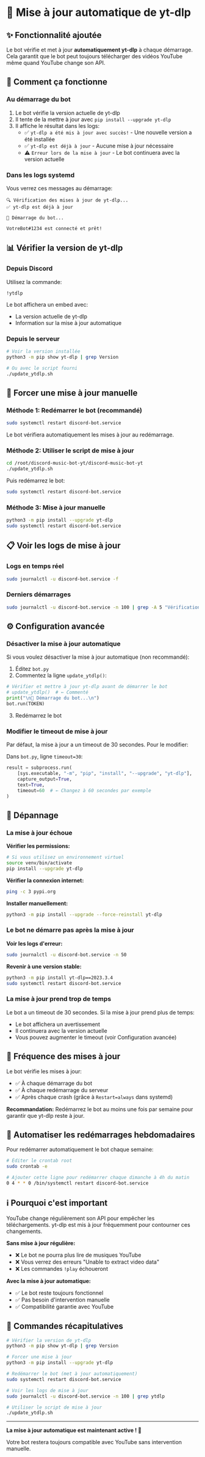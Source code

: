 # 🔄 Mise à jour automatique de yt-dlp

## ✨ Fonctionnalité ajoutée

Le bot vérifie et met à jour **automatiquement yt-dlp** à chaque démarrage. Cela garantit que le bot peut toujours télécharger des vidéos YouTube même quand YouTube change son API.

## 🚀 Comment ça fonctionne

### Au démarrage du bot

1. Le bot vérifie la version actuelle de yt-dlp
2. Il tente de la mettre à jour avec `pip install --upgrade yt-dlp`
3. Il affiche le résultat dans les logs:
   - ✅ `yt-dlp a été mis à jour avec succès!` - Une nouvelle version a été installée
   - ✅ `yt-dlp est déjà à jour` - Aucune mise à jour nécessaire
   - ⚠️ `Erreur lors de la mise à jour` - Le bot continuera avec la version actuelle

### Dans les logs systemd

Vous verrez ces messages au démarrage:

```
🔍 Vérification des mises à jour de yt-dlp...
✅ yt-dlp est déjà à jour

🚀 Démarrage du bot...

VotreBot#1234 est connecté et prêt!
```

## 📊 Vérifier la version de yt-dlp

### Depuis Discord

Utilisez la commande:
```
!ytdlp
```

Le bot affichera un embed avec:
- La version actuelle de yt-dlp
- Information sur la mise à jour automatique

### Depuis le serveur

```bash
# Voir la version installée
python3 -m pip show yt-dlp | grep Version

# Ou avec le script fourni
./update_ytdlp.sh
```

## 🔧 Forcer une mise à jour manuelle

### Méthode 1: Redémarrer le bot (recommandé)

```bash
sudo systemctl restart discord-bot.service
```

Le bot vérifiera automatiquement les mises à jour au redémarrage.

### Méthode 2: Utiliser le script de mise à jour

```bash
cd /root/discord-music-bot-yt/discord-music-bot-yt
./update_ytdlp.sh
```

Puis redémarrez le bot:
```bash
sudo systemctl restart discord-bot.service
```

### Méthode 3: Mise à jour manuelle

```bash
python3 -m pip install --upgrade yt-dlp
sudo systemctl restart discord-bot.service
```

## 📋 Voir les logs de mise à jour

### Logs en temps réel

```bash
sudo journalctl -u discord-bot.service -f
```

### Derniers démarrages

```bash
sudo journalctl -u discord-bot.service -n 100 | grep -A 5 "Vérification des mises à jour"
```

## ⚙️ Configuration avancée

### Désactiver la mise à jour automatique

Si vous voulez désactiver la mise à jour automatique (non recommandé):

1. Éditez `bot.py`
2. Commentez la ligne `update_ytdlp()`:

```python
# Vérifier et mettre à jour yt-dlp avant de démarrer le bot
# update_ytdlp()  # ← Commenté
print("\n🚀 Démarrage du bot...\n")
bot.run(TOKEN)
```

3. Redémarrez le bot

### Modifier le timeout de mise à jour

Par défaut, la mise à jour a un timeout de 30 secondes. Pour le modifier:

Dans `bot.py`, ligne `timeout=30`:

```python
result = subprocess.run(
    [sys.executable, "-m", "pip", "install", "--upgrade", "yt-dlp"],
    capture_output=True,
    text=True,
    timeout=60  # ← Changez à 60 secondes par exemple
)
```

## 🐛 Dépannage

### La mise à jour échoue

**Vérifier les permissions:**
```bash
# Si vous utilisez un environnement virtuel
source venv/bin/activate
pip install --upgrade yt-dlp
```

**Vérifier la connexion internet:**
```bash
ping -c 3 pypi.org
```

**Installer manuellement:**
```bash
python3 -m pip install --upgrade --force-reinstall yt-dlp
```

### Le bot ne démarre pas après la mise à jour

**Voir les logs d'erreur:**
```bash
sudo journalctl -u discord-bot.service -n 50
```

**Revenir à une version stable:**
```bash
python3 -m pip install yt-dlp==2023.3.4
sudo systemctl restart discord-bot.service
```

### La mise à jour prend trop de temps

Le bot a un timeout de 30 secondes. Si la mise à jour prend plus de temps:
- Le bot affichera un avertissement
- Il continuera avec la version actuelle
- Vous pouvez augmenter le timeout (voir Configuration avancée)

## 📅 Fréquence des mises à jour

Le bot vérifie les mises à jour:
- ✅ À chaque démarrage du bot
- ✅ À chaque redémarrage du serveur
- ✅ Après chaque crash (grâce à `Restart=always` dans systemd)

**Recommandation:** Redémarrez le bot au moins une fois par semaine pour garantir que yt-dlp reste à jour.

## 🔄 Automatiser les redémarrages hebdomadaires

Pour redémarrer automatiquement le bot chaque semaine:

```bash
# Éditer le crontab root
sudo crontab -e

# Ajouter cette ligne pour redémarrer chaque dimanche à 4h du matin
0 4 * * 0 /bin/systemctl restart discord-bot.service
```

## ℹ️ Pourquoi c'est important

YouTube change régulièrement son API pour empêcher les téléchargements. yt-dlp est mis à jour fréquemment pour contourner ces changements.

**Sans mise à jour régulière:**
- ❌ Le bot ne pourra plus lire de musiques YouTube
- ❌ Vous verrez des erreurs "Unable to extract video data"
- ❌ Les commandes `!play` échoueront

**Avec la mise à jour automatique:**
- ✅ Le bot reste toujours fonctionnel
- ✅ Pas besoin d'intervention manuelle
- ✅ Compatibilité garantie avec YouTube

## 📝 Commandes récapitulatives

```bash
# Vérifier la version de yt-dlp
python3 -m pip show yt-dlp | grep Version

# Forcer une mise à jour
python3 -m pip install --upgrade yt-dlp

# Redémarrer le bot (met à jour automatiquement)
sudo systemctl restart discord-bot.service

# Voir les logs de mise à jour
sudo journalctl -u discord-bot.service -n 100 | grep ytdlp

# Utiliser le script de mise à jour
./update_ytdlp.sh
```

---

**La mise à jour automatique est maintenant active ! 🎉**

Votre bot restera toujours compatible avec YouTube sans intervention manuelle.

